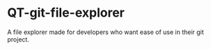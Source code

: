 # QT-git-file-explorer
A file explorer made for developers who want ease of use in their git project.
